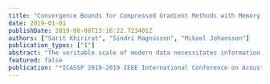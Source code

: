 ```yaml
---
title: "Convergence Bounds for Compressed Gradient Methods with Memory Based Error Compensation"
date: 2019-01-01
publishDate: 2019-06-08T13:16:22.723401Z
authors: ["Sarit Khirirat", "Sindri Magnússon", "Mikael Johansson"]
publication_types: ["1"]
abstract: "The veritable scale of modern data necessitates information compression in parallel/distributed big-data optimization. Compression schemes using memory-based error compensation have displayed superior performance in practice, however, to date there are no theoretical explanations for these observed advantages. This paper provides the first theoretical support for why such compression schemes yields higher accuracy solutions in optimization. Our results cover both gradient and incremental gradient algorithms for quadratic optimization. Unlike previous works, our theoretical results explicitly quantify the accuracy gains from error compensation, especially for ill-conditioned problems. Finally, the numerical results on linear least-squares problems validate the benefit of error compensation and demonstrate tightness of our convergence guarantees."
featured: false
publication: "*ICASSP 2019-2019 IEEE International Conference on Acoustics, Speech and Signal Processing (ICASSP)*"
---
```


